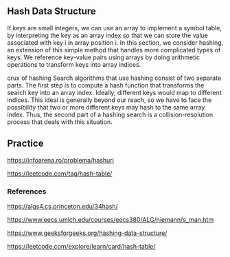 ## Hash Data Structure

If keys are small integers, we can use an array to implement a symbol table, by interpreting the key as an array index so that we can store the value associated with key i in array position i. In this section, we consider hashing, an extension of this simple method that handles more complicated types of keys. We reference key-value pairs using arrays by doing arithmetic operations to transform keys into array indices.

crux of hashing
Search algorithms that use hashing consist of two separate parts. The first step is to compute a hash function that transforms the search key into an array index. Ideally, different keys would map to different indices. This ideal is generally beyond our reach, so we have to face the possibility that two or more different keys may hash to the same array index. Thus, the second part of a hashing search is a collision-resolution process that deals with this situation.

## Practice

https://infoarena.ro/problema/hashuri

https://leetcode.com/tag/hash-table/

### References

https://algs4.cs.princeton.edu/34hash/

https://www.eecs.umich.edu/courses/eecs380/ALG/niemann/s_man.htm

https://www.geeksforgeeks.org/hashing-data-structure/

https://leetcode.com/explore/learn/card/hash-table/
